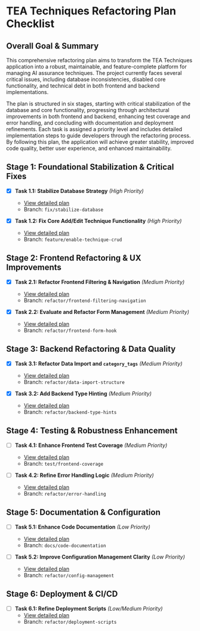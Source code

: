 # TEA Techniques Refactoring Plan Checklist

## Overall Goal & Summary

This comprehensive refactoring plan aims to transform the TEA Techniques application into a robust, maintainable, and feature-complete platform for managing AI assurance techniques. The project currently faces several critical issues, including database inconsistencies, disabled core functionality, and technical debt in both frontend and backend implementations.

The plan is structured in six stages, starting with critical stabilization of the database and core functionality, progressing through architectural improvements in both frontend and backend, enhancing test coverage and error handling, and concluding with documentation and deployment refinements. Each task is assigned a priority level and includes detailed implementation steps to guide developers through the refactoring process. By following this plan, the application will achieve greater stability, improved code quality, better user experience, and enhanced maintainability.

## Stage 1: Foundational Stabilization & Critical Fixes

- [x] **Task 1.1: Stabilize Database Strategy** *(High Priority)*
  - [View detailed plan](tasks/task_1_1_stabilize_database.md)
  - Branch: `fix/stabilize-database`

- [x] **Task 1.2: Fix Core Add/Edit Technique Functionality** *(High Priority)*
  - [View detailed plan](tasks/task_1_2_fix_core_functionality.md)
  - Branch: `feature/enable-technique-crud`

## Stage 2: Frontend Refactoring & UX Improvements

- [x] **Task 2.1: Refactor Frontend Filtering & Navigation** *(Medium Priority)*
  - [View detailed plan](tasks/task_2_1_refactor_frontend_filtering.md)
  - Branch: `refactor/frontend-filtering-navigation`

- [x] **Task 2.2: Evaluate and Refactor Form Management** *(Medium Priority)*
  - [View detailed plan](tasks/task_2_2_evaluate_form_management.md)
  - Branch: `refactor/frontend-form-hook`

## Stage 3: Backend Refactoring & Data Quality

- [x] **Task 3.1: Refactor Data Import and `category_tags`** *(Medium Priority)*
  - [View detailed plan](tasks/task_3_1_refactor_data_import.md)
  - Branch: `refactor/data-import-structure`

- [x] **Task 3.2: Add Backend Type Hinting** *(Medium Priority)*
  - [View detailed plan](tasks/task_3_2_add_backend_type_hints.md)
  - Branch: `refactor/backend-type-hints`

## Stage 4: Testing & Robustness Enhancement

- [ ] **Task 4.1: Enhance Frontend Test Coverage** *(Medium Priority)*
  - [View detailed plan](tasks/task_4_1_enhance_frontend_test_coverage.md)
  - Branch: `test/frontend-coverage`

- [ ] **Task 4.2: Refine Error Handling Logic** *(Medium Priority)*
  - [View detailed plan](tasks/task_4_2_refine_error_handling.md)
  - Branch: `refactor/error-handling`

## Stage 5: Documentation & Configuration

- [ ] **Task 5.1: Enhance Code Documentation** *(Low Priority)*
  - [View detailed plan](tasks/task_5_1_enhance_code_documentation.md)
  - Branch: `docs/code-documentation`

- [ ] **Task 5.2: Improve Configuration Management Clarity** *(Low Priority)*
  - [View detailed plan](tasks/task_5_2_improve_configuration_management.md)
  - Branch: `refactor/config-management`

## Stage 6: Deployment & CI/CD

- [ ] **Task 6.1: Refine Deployment Scripts** *(Low/Medium Priority)*
  - [View detailed plan](tasks/task_6_1_refine_deployment_scripts.md)
  - Branch: `refactor/deployment-scripts`